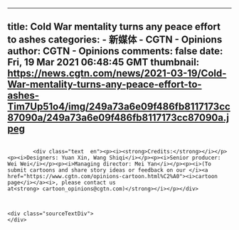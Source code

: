 
---
title: Cold War mentality turns any peace effort to ashes
categories: 
    - 新媒体
    - CGTN - Opinions
author: CGTN - Opinions
comments: false
date: Fri, 19 Mar 2021 06:48:45 GMT
thumbnail: https://news.cgtn.com/news/2021-03-19/Cold-War-mentality-turns-any-peace-effort-to-ashes-Tim7Up51o4/img/249a73a6e09f486fb8117173cc87090a/249a73a6e09f486fb8117173cc87090a.jpeg
---

<div>   
<div class="cmsImage">
                    <img src="https://news.cgtn.com/news/2021-03-19/Cold-War-mentality-turns-any-peace-effort-to-ashes-Tim7Up51o4/img/249a73a6e09f486fb8117173cc87090a/249a73a6e09f486fb8117173cc87090a.jpeg" alt layout="responsive" referrerpolicy="no-referrer">
                </div>

            <div class="text  en"><p><i><strong>Credits:</strong></i></p><p><i>Designers: Yuan Xin, Wang Shiqi</i></p><p><i>Senior producer: Wei Wei</i></p><p><i>Managing director: Mei Yan</i></p><p><i>(To submit cartoons and share story ideas or feedback on our </i><a href="https://www.cgtn.com/opinions-cartoon.html%C2%A0"><i>cartoon page</i></a><i>, please contact us at<strong> cartoon_opinions@cgtn.com)</strong></i></p></div>



    <div class="sourceTextDiv">
    </div>
  
</div>
            